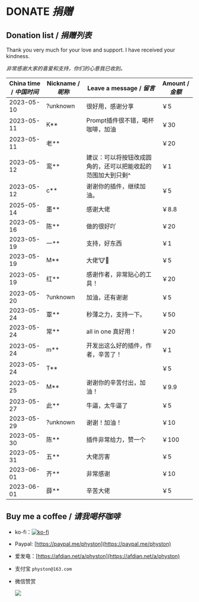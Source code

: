 # DONATE *捐赠*

## Donation list / *捐赠列表*

Thank you very much for your love and support. I have received your kindness.

*非常感谢大家的喜爱和支持，你们的心意我已收到。*

| China time / *中国时间* | Nickname / *昵称* | Leave a message / *留言*         | Amount / *金额* |
|---------------------|-----------------|--------------------------------|---------------|
| 2023-05-10          | ?unknown        | 很好用，感谢分享                       | ￥5            |
| 2023-05-11          | K**             | Prompt插件很不错，喝杯咖啡，加油            | ￥30           |
| 2023-05-11          | 老**             |                                | ￥20           |
| 2023-05-12          | 鸾**             | 建议：可以将按钮改成圆角的，还可以把能收起的范围加大到只剩^ | ￥1            |
| 2023-05-12          | c**             | 谢谢你的插件，继续加油。                   | ￥5            |
| 2025-05-14          | 墨**             | 感谢大佬                           | ￥8.8          |
| 2023-05-16          | 陈**             | 做的很好吖                          | ￥20           |
| 2023-05-19          | 一**             | 支持，好东西                         | ￥1            |
| 2023-05-19          | M**             | 大佬🐮🍺                         | ￥5            |
| 2023-05-19          | 红**             | 感谢作者，非常贴心的工具！                  | ￥20           |
| 2023-05-20          | ?unknown        | 加油，还有谢谢                        | ￥5            |
| 2023-05-24          | 覃**             | 秒薄之力，支持一下。                     | ￥50           |
| 2023-05-24          | 常**             | all in one 真好用！                | ￥20           |
| 2023-05-24          | m**             | 开发出这么好的插件，作者，辛苦了！              | ￥1            |
| 2023-05-24          | T**             |                                | ￥5            |
| 2023-05-25          | M**             | 谢谢你的辛苦付出，加油！                   | ￥9.9          |
| 2023-05-27          | 此**             | 牛逼，太牛逼了                        | ￥5            |
| 2023-05-29          | ?unknown        | 谢谢！加油！                         | ￥10           |
| 2023-05-30          | 陈**             | 插件非常给力，赞一个                     | ￥100          |
| 2023-05-31          | 五**             | 大佬厉害                           | ￥5            |
| 2023-06-01          | 齐**             | 非常感谢                           | ￥10           |
| 2023-06-01          | 薛**             | 辛苦大佬                           | ￥5            |

## Buy me a coffee / *请我喝杯咖啡*

- ko-fi：[![ko-fi](https://ko-fi.com/img/githubbutton_sm.svg)](https://ko-fi.com/physton)
- Paypal: [https://paypal.me/physton](https://paypal.me/physton)


- 爱发电：[https://afdian.net/a/physton](https://afdian.net/a/physton)
- 支付宝 `physton@163.com`
- 微信赞赏

  ![](https://raw.githubusercontent.com/Physton/sd-webui-prompt-all-in-one-assets/main/images/donate-wechat.jpg)